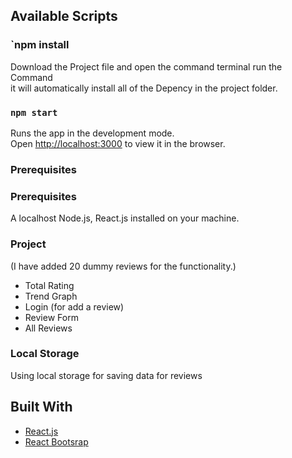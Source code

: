 ﻿
## Available Scripts

### `npm install

Download the Project file and open the command terminal run the Command <br />
it will automatically install all of the Depency in the project folder.


### `npm start`

Runs the app in the development mode.<br />
Open [http://localhost:3000](http://localhost:3000) to view it in the browser.

### Prerequisites


### Prerequisites
A localhost Node.js, React.js installed on your machine.


### Project  

(I have added 20 dummy reviews for the functionality.)

* Total Rating 
* Trend Graph
* Login (for add a review)
* Review Form
* All Reviews


### Local Storage
Using local storage for saving data for reviews

## Built With

* [React.js](https://reactjs.org/)
* [React Bootsrap](https://react-bootstrap.github.io/)